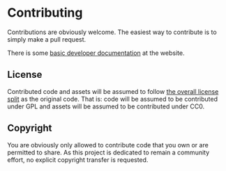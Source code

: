# Contributing

Contributions are obviously welcome. The easiest way to contribute is to simply make a pull request.

There is some [basic developer documentation](http://static.makehumancommunity.org/mpfb/developer.html) at the website. 

## License

Contributed code and assets will be assumed to follow [the overall license split](LICENSE.md) as the original code. 
That is: code will be assumed to be contributed under GPL and assets will be assumed to be contributed under CC0.

## Copyright

You are obviously only allowed to contribute code that you own or are permitted to share. As this project is 
dedicated to remain a community effort, no explicit copyright transfer is requested.
